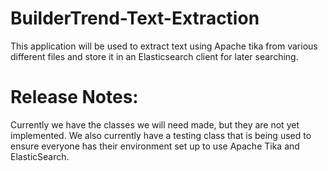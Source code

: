 # BuilderTrend-Text-Extraction
This application will be used to extract text using Apache tika from various different files
and store it in an Elasticsearch client for later searching. 

# Release Notes:
Currently we have the classes we will need made, but they are not yet implemented.
We also currently have a testing class that is being used to ensure everyone has
their environment set up to use Apache Tika and ElasticSearch.
